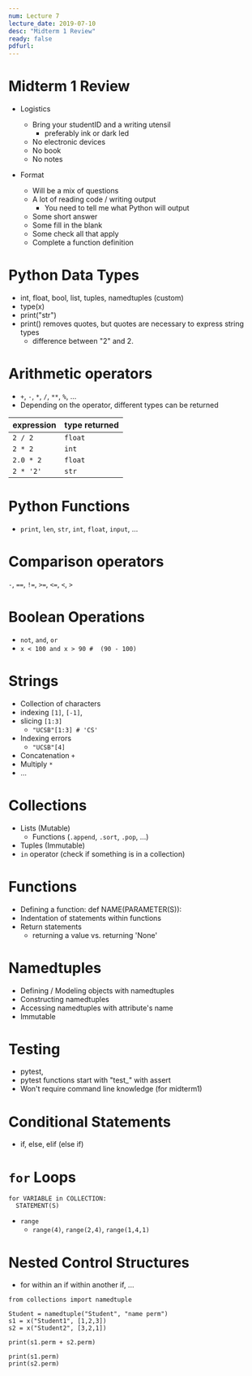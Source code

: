 ```yaml
---
num: Lecture 7
lecture_date: 2019-07-10
desc: "Midterm 1 Review"
ready: false
pdfurl:
---
```



# Midterm 1 Review

- Logistics
  - Bring your studentID and a writing utensil
      - preferably ink or dark led
  - No electronic devices
  - No book
  - No notes

- Format
  - Will be a mix of questions
  - A lot of reading code / writing output
    - You need to tell me what Python will output
  - Some short answer
  - Some fill in the blank
  - Some check all that apply
  - Complete a function definition

# Python Data Types

- int, float, bool, list, tuples, namedtuples (custom)
- type(x)
- print("str")
- print() removes quotes, but quotes are necessary to express string types
  - difference between "2" and 2.

# Arithmetic operators

- `+`, `-`, `*`, `/`, `**`, `%`, ...
- Depending on the operator, different types can be returned


| expression | type returned |
|------------|---------------|
|`2 / 2`     | `float`       |
|`2 * 2`     | `int`         |
|`2.0 * 2`   | `float`       |
|`2 * '2'`   | `str`         |

# Python Functions

- `print`, `len`, `str`, `int`, `float`, `input`, ...

# Comparison operators

`-`, `==`, `!=`, `>=`, `<=`, `<`, `>`

# Boolean Operations

- `not`, `and`, `or`
- `x < 100 and x > 90 #  (90 - 100)`

# Strings
- Collection of characters
- indexing `[1]`, `[-1]`,
- slicing `[1:3]`
  - `"UCSB"[1:3] # 'CS'`
- Indexing errors
  - `"UCSB"[4]`
- Concatenation `+`
- Multiply `*`
- ...

# Collections

- Lists (Mutable)
  - Functions (`.append`, `.sort`, `.pop`, ...)
- Tuples (Immutable)
- `in` operator (check if something is in a collection)

# Functions
  - Defining a function: def NAME(PARAMETER(S)):
  - Indentation of statements within functions
  - Return statements
    - returning a value vs. returning 'None'

# Namedtuples
  - Defining / Modeling objects with namedtuples
  - Constructing namedtuples
  - Accessing namedtuples with attribute's name
  - Immutable

# Testing
  - pytest,
  - pytest functions start with "test_" with assert
  - Won't require command line knowledge (for midterm1)

# Conditional Statements
  - if, else, elif (else if)

# `for` Loops

```
for VARIABLE in COLLECTION:
  STATEMENT(S)

```

- `range`
  - `range(4)`, `range(2,4)`, `range(1,4,1)`

# Nested Control Structures

- for within an if within another if, ...


```
from collections import namedtuple

Student = namedtuple("Student", "name perm")
s1 = x("Student1", [1,2,3])
s2 = x("Student2", [3,2,1])

print(s1.perm + s2.perm)

print(s1.perm)
print(s2.perm)
```